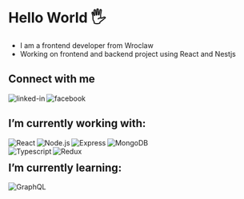 # Hello World 🖐️
- I am a frontend developer from Wroclaw 
- Working on frontend and backend project using React and Nestjs
  
## Connect with me
[<img align="left" alt="linked-in" src="https://img.shields.io/badge/linkedin-%230077B5.svg?&style=for-the-badge&logo=linkedin&logoColor=white" />](https://www.linkedin.com/in/marek-dr%C4%85g-4691b9212/)
[<img align="left" alt="facebook" src="https://img.shields.io/badge/facebook-%231877F2.svg?&style=for-the-badge&logo=facebook&logoColor=white" />](https://www.facebook.com/marek.drag4)
<br>
## I’m currently working with:
<img align="left" alt="React" src="https://img.shields.io/badge/react-%2361DAFB.svg?&style=for-the-badge&logo=react&logoColor=white"/>
<img align="left" alt="Node.js" src="https://img.shields.io/badge/node.js-%23339933.svg?&style=for-the-badge&logo=Node.js&logoColor=white"/>
<img align="left" alt="Express" src="https://img.shields.io/badge/express-%23000000.svg?&style=for-the-badge&logo=express&logoColor=white"/>
<img align="left" alt="MongoDB" src="https://img.shields.io/badge/mongodb-%2347A248.svg?&style=for-the-badge&logo=mongodb&logoColor=white"/><br>
<img align="left" alt="Typescript" src="https://img.shields.io/badge/typescript-%233178C6.svg?&style=for-the-badge&logo=typescript&logoColor=white"/>
<img align="left" alt="Redux" src="https://img.shields.io/badge/redux-%23764ABC.svg?&style=for-the-badge&logo=redux&logoColor=white"/>

## I’m currently learning:
<img align="left" alt="GraphQL" src="https://img.shields.io/badge/graphql-%23E10098.svg?&style=for-the-badge&logo=graphql&logoColor=white"/>

